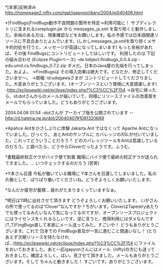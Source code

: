 *[本家]反映済み
http://homepage2.nifty.com/igat/igapyon/diary/2004/ig040406.html

*[FindBugs]FindBugs動作不良問題の箇所を特定→利用可能に！
サブディレクトリに含まれるcoreplugin.jar から messages_ja.xml を取り除くと動作しました。余裕のある方は、現象確認などをお願いします。私の予感では日本語関連リソースに不具合ありとよんでいます。(しかしmessages_ja.xmlを取り除くメサキ的対処を行うと、メッセージが英語になってしまいます)
もっと余裕があれば、その後 FindBugsにコントリビュートしてほしいです。
利用したのは 下記の組み合わせ (Eclipse Pluginベース)
-de.tobject.findbugs_0.0.4.zip
-edu.umd.cs.findbugs_0.7.2.zip
ダメだ。日本のJava屋の先端を行ってしまった。およよ。
→FindBugsは その導入効果は絶大です。どなたか、修正してくださいませ～。
→朗報: id:udagawaさまが コントリビュートしてくださりました。大変ありがとうございます。(オープンソースという環境に大変感謝します)
-http://eclipsewiki.net/eclipse/index.php?%C3%CC%2F154
→自宅に帰ったら、id:dotさんからのメールが届いていて、同様にリソースファイルの改善案をメールでもらっていました。どうもありがとうございます。

2004.04.08 01:54
-dotさんが アーカイブ版を公開されています
--http://d.hatena.ne.jp/dot/20040407#1081320689


*Apahce Antをひさしぶりに体験
Jakarta Ant ではなくって Apache Antになっていました。びっくり。
あとAntのサンプルに カバレッジのXSLが付いていました。これってどういうことだろう？ どのカバレッジツールをAntは意識しているのだろう。と調べたら、どうやらCloverだったようです。ふうむ。

*書籍最終校正ゲラがバイク便で到着
職場にバイク便で最終の校正ゲラが送られてきました。… いつチェックするのだろう (苦笑)

*Y本さん召還
今私が働いている職場に Y本さんを召還してしまいました。私の片腕として、ばりばり働いてくださいね。どうぞよろしくお願いいたします。

*なんだか疲労が蓄積…
疲れがたまりまくっていますなぁ。

*明日は11時に出社させて頂きます
どうぞよろしくお願いいたします。
いがさんの所で使ってるのは”Clover”なんですか？ちがいます。CloverはTapestryあたりでも使ってるみたいなんで気になってるのですが、オープンソースプロジェクトにはライセンスをくれるらしいです。逆に言うと、商用利用にはダメなんです (T_T)FingBugs直して本家にメール送ってみた。すごいや！ どうもありがとうございます。これで 日本での FindBugs普及が一気に進むこと間違いなし！ (とりあえず次期リリースを待たなければ…)http://eclipsewiki.net/eclipse/index.php?%C3%CC%2F154 にファイルをおいておきました。あと一応igapyonさんにはメール（nifty)の方にも送っておきました。確認よろしく。はい。見させて頂きました。メールもありがとうございます。そして ちゃんと動きました！ すごいです。ありがとうございます。
